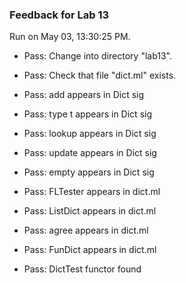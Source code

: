 ### Feedback for Lab 13

Run on May 03, 13:30:25 PM.

+ Pass: Change into directory "lab13".

+ Pass: Check that file "dict.ml" exists.

+ Pass: add appears in Dict sig

+ Pass: type t appears in Dict sig

+ Pass: lookup appears in Dict sig

+ Pass: update appears in Dict sig

+ Pass: empty appears in Dict sig

+ Pass: FLTester appears in dict.ml

+ Pass: ListDict appears in dict.ml

+ Pass: agree appears in dict.ml

+ Pass: FunDict appears in dict.ml

+ Pass: DictTest functor found

